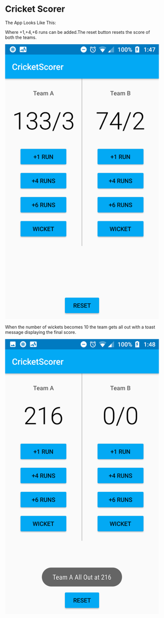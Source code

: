 # Cricket Scorer

The App Looks Like This:

Where +1,+4,+6 runs can be added.The reset button resets the score of both the teams.

![ScreenShot Image 1](/img1.png)

When the number of wickets becomes 10 the team gets all out with a toast message displaying the final score.

![ScreenShot Image 2](img2.png)
